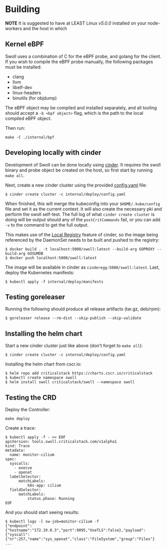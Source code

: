 # Building

**NOTE** It is suggested to have at LEAST Linux *v5.0.0* installed on your node-workers and the host in which 

## Kernel eBPF

Swoll uses a combination of C for the eBPF probe, and golang for the client. If you wish to compile the eBPF probe manually, the following packages must be installed:

* clang
* llvm
* libelf-dev
* linux-headers
* binutils (for objdump)

The eBPF object may be compiled and installed separately, and all tooling should accept a `-b <bpf object>` flag, which is the path to the local compiled eBPF object.

Then run:
```
make -C ./internal/bpf
```

## Developing locally with cinder

Development of Swoll can be done locally using [cinder](https://docs.crit.sh/cinder-guide/overview.html). It requires the swoll binary and probe object be created on the host, so first start by running `make all`.

Next, create a new cinder cluster using the provided [config.yaml](internal/deploy/config.yaml) file:

```shell
$ cinder create cluster -c internal/deploy/config.yaml
```

When finished, this will merge the kubeconfig into your `$HOME/.kube/config` file and set it as the current context. It will also create the necessary pki and perform the swoll self-test. The full log of what `cinder create cluster` is doing will be output should any of the `postCritCommands` fail, or you can add `-v` to the command to get the full output.

This makes use of the [Local Registry](https://docs.crit.sh/cinder-guide/local-registry.html) feature of cinder, so the image being referenced by the DaemonSet needs to be built and pushed to the registry:

```shell
$ docker build . -t localhost:5000/swoll:latest --build-arg GOPROXY --build-arg GOSUMDB
$ docker push localhost:5000/swoll:latest
```

The image will be available in cinder as `cinderegg:5000/swoll:latest`. Last, deploy the Kubernetes manifests:

```shell
$ kubectl apply -f internal/deploy/manifests
```

## Testing goreleaser

Running the following should produce all release artifacts (tar.gz, deb/rpm):

```shell
$ goreleaser release --rm-dist --skip-publish --skip-validate
```

## Installing the helm chart

Start a new cinder cluster just like above (don't forget to `make all`):

```shell
$ cinder create cluster -c internal/deploy/config.yaml
```

Installing the helm chart from cscr.io:

```shell
$ helm repo add criticalstack https://charts.cscr.io/criticalstack
$ kubectl create namespace swoll
$ helm install swoll criticalstack/swoll --namespace swoll
```

## Testing the CRD

Deploy the Controller:

```shell
make deploy
```

Create a trace: 

```shell
$ kubectl apply -f - << EOF
apiVersion: tools.swoll.criticalstack.com/v1alpha1
kind: Trace
metadata:
  name: monitor-cilium
spec:
  syscalls:
    - execve
    - openat
  labelSelector:
      matchLabels:
          k8s-app: cilium
  fieldSelector:
      matchLabels:
          status.phase: Running
EOF
```

And you should start seeing results:

```shell
$ kubectl logs -l sw-job=monitor-cilium -f
{"endpoint":{"hostname":"172.19.0.3","port":9095,"UseTLS":false},"payload":{"syscall":{"nr":257,"name":"sys_openat","class":"FileSystem","group":"Files"} ...
```

